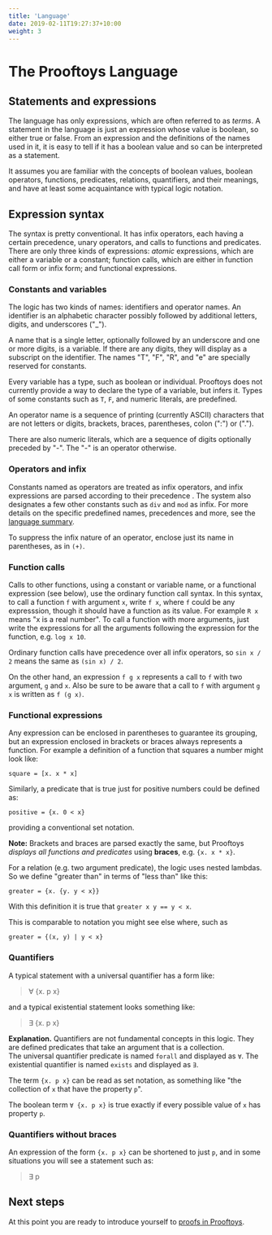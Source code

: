 ```yaml
---
title: 'Language'
date: 2019-02-11T19:27:37+10:00
weight: 3
---
```


# The Prooftoys Language

## Statements and expressions

The language has only expressions, which are often referred to as _terms_.  A statement
in the language is just an expression whose value is boolean, so either true or false.
From an expression and the definitions of the names used in it, it is easy to tell if
it has a boolean value and so can be interpreted as a statement.

It assumes you are familiar with the concepts of boolean values,
boolean operators, functions, predicates, relations, quantifiers, and their meanings,
and have at least some acquaintance with typical logic notation.

## Expression syntax

The syntax is pretty conventional.  It has infix operators, each
having a certain precedence, unary operators, and calls to functions and predicates.
There are only three kinds of expressions: _atomic_ expressions, which are either
a variable or a constant; function calls, which are either in function call form
or infix form; and functional expressions.


### Constants and variables

The logic has two kinds of names: identifiers and operator names.  An identifier
is an alphabetic character possibly followed by additional letters, digits, and
underscores ("_").

A name that is a single letter, optionally followed by an underscore and
one or more digits, is a variable.  If there are any digits, they will display as a subscript on the
identifier.  The names "T", "F", "R", and "e" are specially reserved
for constants.

Every variable has a type, such as boolean or individual.
Prooftoys does not currently provide a way to declare the type of a variable,
but infers it.  Types of some constants such as `T`, `F`, and numeric literals, are
predefined.

An operator name is a sequence of printing (currently ASCII) characters
that are not letters or digits, brackets, braces, parentheses,
colon (":") or (".").

There are also numeric literals, which are a sequence of digits optionally
preceded by "-".  The "-" is an operator otherwise.

### Operators and infix

Constants named as operators are treated as infix operators, and
infix expressions are parsed according to their precedence .
The system also designates a few other constants such as `div` and `mod` as infix.
For more details on the specific predefined names, precedences and more,
see the [language summary](Language-Summary).

To suppress the infix nature of an operator, enclose just its name in parentheses,
as in `(+)`.

### Function calls

Calls to other functions, using a constant or variable name, or a functional expression
(see below), use the ordinary function call syntax.
In this syntax, to call a function `f` with argument `x`, write `f x`,
where `f` could be any expresssion, though it should have a function
as its value.  For example `R x` means "x is a real number".
To call a function with more arguments, just write the expressions
for all the arguments following the expression for the function, e.g.
`log x 10`.

Ordinary function calls have precedence over all infix operators,
so `sin x / 2` means the same as `(sin x) / 2`.

On the other hand, an expression `f g x` represents
a call to `f` with two argument, `g` and `x`.
Also be sure to be aware that a call
to `f` with argument `g x` is written as `f (g x)`.

### Functional expressions

Any expression can be enclosed in parentheses to guarantee its grouping, but
an expression enclosed in brackets or braces always represents a function.
For example a definition of a function that squares
a number might look like:

    square = [x. x * x]

Similarly, a predicate that is true just for positive numbers could be defined as:

    positive = {x. 0 < x}

providing a conventional set notation.

**Note:** Brackets and braces are parsed exactly the same, but Prooftoys
_displays all functions and predicates_  using **braces**, e.g. `{x. x * x}`.

For a relation (e.g. two argument predicate), the logic uses nested lambdas.
So we define "greater than" in terms of "less than" like this:

    greater = {x. {y. y < x}}

With this definition it is true that `greater x y == y < x`.

This is comparable to notation you might see else where, such as

    greater = {(x, y) | y < x}

### Quantifiers

A typical statement with a universal quantifier has a form like:

> ∀ {x. p x}

and a typical existential statement looks something like:

> ∃ {x. p x}

**Explanation.** Quantifiers are not fundamental concepts in this logic.
They are defined predicates that take an argument that is a collection.  
The universal quantifier predicate is named `forall` and displayed as `∀`.
The existential quantifier is named `exists` and displayed as `∃`.

The term `{x. p x}` can be read as set notation, as something like
"the collection of `x` that have the property `p`". 

The boolean term `∀ {x. p x}` is true exactly if
every possible value of `x` has property `p`.

### Quantifiers without braces

An expression of the form `{x. p x}` can be shortened to just `p`,
and in some situations you will see a statement such as:

> ∃ p

## Next steps

At this point you are ready to introduce yourself
to [proofs in Prooftoys](/4-introduction-to-prooftoys-proofs).